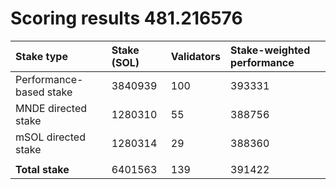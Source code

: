 # Scoring results 481.216576

| Stake type              | Stake (SOL) | Validators | Stake-weighted performance |
|:------------------------|:------------|:-----------|:---------------------------|
| Performance-based stake | 3840939     | 100        | 393331                     |
| MNDE directed stake     | 1280310     | 55         | 388756                     |
| mSOL directed stake     | 1280314     | 29         | 388360                     |
|                         |             |            |                            |
| **Total stake**         | 6401563     | 139        | 391422                     |
